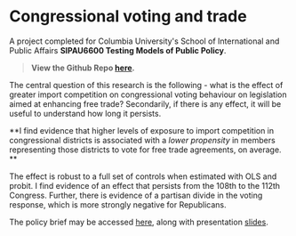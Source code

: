 # Congressional voting and trade
A project completed for Columbia University's School of International and Public Affairs **SIPAU6600 Testing Models of Public Policy**.

> **View the Github Repo [here](https://github.com/ltk2118/broadband_connectivity).**

The central question of this research is the following - what is the effect of greater import competition on congressional voting behaviour on legislation aimed at enhancing free trade? Secondarily, if there is any effect, it will be useful to understand how long it persists.

**I find evidence that higher levels of exposure to import competition in congressional districts is associated with a *lower propensity* in members representing those districts to vote for free trade agreements, on average. **

The effect is robust to a full set of controls when estimated with OLS and probit. I find evidence of an effect that persists from the 108th to the 112th Congress. Further, there is evidence of a partisan divide in the voting response, which is more strongly negative for Republicans.

The policy brief may be accessed [here](subpages_assets/Import-Competition-and-Congressional-Voting.pdf), along with presentation [slides](subpages_assets/Import-Competition-and-Congressional-Voting-Slides.pdf).

